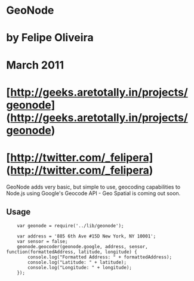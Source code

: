 # GeoNode
# by Felipe Oliveira
# March 2011
# [http://geeks.aretotally.in/projects/geonode] (http://geeks.aretotally.in/projects/geonode)
# [http://twitter.com/_felipera] (http://twitter.com/_felipera)

GeoNode adds very basic, but simple to use, geocoding capabilities to Node.js using Google's Geocode API - Geo Spatial is coming out soon.

## Usage

		var geonode = require('../lib/geonode');
		
		var address = '885 6th Ave #15D New York, NY 10001';
		var sensor = false;
		geonode.geocoder(geonode.google, address, sensor, function(formattedAddress, latitude, longitude) {
			console.log("Formatted Address: " + formattedAddress);
			console.log("Latitude: " + latitude);
			console.log("Longitude: " + longitude);
		});
